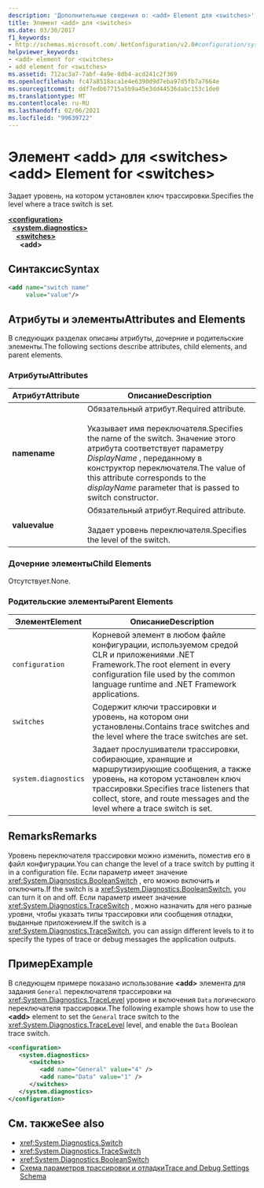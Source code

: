 ```yaml
---
description: 'Дополнительные сведения о: <add> Element для <switches>'
title: Элемент <add> для <switches>
ms.date: 03/30/2017
f1_keywords:
- http://schemas.microsoft.com/.NetConfiguration/v2.0#configuration/system.diagnostics/switches/add
helpviewer_keywords:
- <add> element for <switches>
- add element for <switches>
ms.assetid: 712ac3a7-7abf-4a9e-8db4-acd241c2f369
ms.openlocfilehash: fc47a8518aca1e4e6390d9d7eba97d5fb7a7664e
ms.sourcegitcommit: ddf7edb67715a5b9a45e3dd44536dabc153c1de0
ms.translationtype: MT
ms.contentlocale: ru-RU
ms.lasthandoff: 02/06/2021
ms.locfileid: "99639722"
---
```

# <a name="add-element-for-switches"></a><span data-ttu-id="e6e6d-103">Элемент \<add> для \<switches></span><span class="sxs-lookup"><span data-stu-id="e6e6d-103">\<add> Element for \<switches></span></span>

<span data-ttu-id="e6e6d-104">Задает уровень, на котором установлен ключ трассировки.</span><span class="sxs-lookup"><span data-stu-id="e6e6d-104">Specifies the level where a trace switch is set.</span></span>  

[**\<configuration>**](../configuration-element.md)\
&nbsp;&nbsp;[**\<system.diagnostics>**](system-diagnostics-element.md)\
&nbsp;&nbsp;&nbsp;&nbsp;[**\<switches>**](switches-element.md)\
&nbsp;&nbsp;&nbsp;&nbsp;&nbsp;&nbsp;**\<add>**

## <a name="syntax"></a><span data-ttu-id="e6e6d-105">Синтаксис</span><span class="sxs-lookup"><span data-stu-id="e6e6d-105">Syntax</span></span>  
  
```xml  
<add name="switch name"  
     value="value"/>  
```  
  
## <a name="attributes-and-elements"></a><span data-ttu-id="e6e6d-106">Атрибуты и элементы</span><span class="sxs-lookup"><span data-stu-id="e6e6d-106">Attributes and Elements</span></span>  

 <span data-ttu-id="e6e6d-107">В следующих разделах описаны атрибуты, дочерние и родительские элементы.</span><span class="sxs-lookup"><span data-stu-id="e6e6d-107">The following sections describe attributes, child elements, and parent elements.</span></span>  
  
### <a name="attributes"></a><span data-ttu-id="e6e6d-108">Атрибуты</span><span class="sxs-lookup"><span data-stu-id="e6e6d-108">Attributes</span></span>  
  
|<span data-ttu-id="e6e6d-109">Атрибут</span><span class="sxs-lookup"><span data-stu-id="e6e6d-109">Attribute</span></span>|<span data-ttu-id="e6e6d-110">Описание</span><span class="sxs-lookup"><span data-stu-id="e6e6d-110">Description</span></span>|  
|---------------|-----------------|  
|<span data-ttu-id="e6e6d-111">**name**</span><span class="sxs-lookup"><span data-stu-id="e6e6d-111">**name**</span></span>|<span data-ttu-id="e6e6d-112">Обязательный атрибут.</span><span class="sxs-lookup"><span data-stu-id="e6e6d-112">Required attribute.</span></span><br /><br /> <span data-ttu-id="e6e6d-113">Указывает имя переключателя.</span><span class="sxs-lookup"><span data-stu-id="e6e6d-113">Specifies the name of the switch.</span></span> <span data-ttu-id="e6e6d-114">Значение этого атрибута соответствует параметру *DisplayName* , переданному в конструктор переключателя.</span><span class="sxs-lookup"><span data-stu-id="e6e6d-114">The value of this attribute corresponds to the *displayName* parameter that is passed to switch constructor.</span></span>|  
|<span data-ttu-id="e6e6d-115">**value**</span><span class="sxs-lookup"><span data-stu-id="e6e6d-115">**value**</span></span>|<span data-ttu-id="e6e6d-116">Обязательный атрибут.</span><span class="sxs-lookup"><span data-stu-id="e6e6d-116">Required attribute.</span></span><br /><br /> <span data-ttu-id="e6e6d-117">Задает уровень переключателя.</span><span class="sxs-lookup"><span data-stu-id="e6e6d-117">Specifies the level of the switch.</span></span>|  
  
### <a name="child-elements"></a><span data-ttu-id="e6e6d-118">Дочерние элементы</span><span class="sxs-lookup"><span data-stu-id="e6e6d-118">Child Elements</span></span>  

 <span data-ttu-id="e6e6d-119">Отсутствует.</span><span class="sxs-lookup"><span data-stu-id="e6e6d-119">None.</span></span>  
  
### <a name="parent-elements"></a><span data-ttu-id="e6e6d-120">Родительские элементы</span><span class="sxs-lookup"><span data-stu-id="e6e6d-120">Parent Elements</span></span>  
  
|<span data-ttu-id="e6e6d-121">Элемент</span><span class="sxs-lookup"><span data-stu-id="e6e6d-121">Element</span></span>|<span data-ttu-id="e6e6d-122">Описание</span><span class="sxs-lookup"><span data-stu-id="e6e6d-122">Description</span></span>|  
|-------------|-----------------|  
|`configuration`|<span data-ttu-id="e6e6d-123">Корневой элемент в любом файле конфигурации, используемом средой CLR и приложениями .NET Framework.</span><span class="sxs-lookup"><span data-stu-id="e6e6d-123">The root element in every configuration file used by the common language runtime and .NET Framework applications.</span></span>|  
|`switches`|<span data-ttu-id="e6e6d-124">Содержит ключи трассировки и уровень, на котором они установлены.</span><span class="sxs-lookup"><span data-stu-id="e6e6d-124">Contains trace switches and the level where the trace switches are set.</span></span>|  
|`system.diagnostics`|<span data-ttu-id="e6e6d-125">Задает прослушиватели трассировки, собирающие, хранящие и маршрутизирующие сообщения, а также уровень, на котором установлен ключ трассировки.</span><span class="sxs-lookup"><span data-stu-id="e6e6d-125">Specifies trace listeners that collect, store, and route messages and the level where a trace switch is set.</span></span>|  
  
## <a name="remarks"></a><span data-ttu-id="e6e6d-126">Remarks</span><span class="sxs-lookup"><span data-stu-id="e6e6d-126">Remarks</span></span>  

 <span data-ttu-id="e6e6d-127">Уровень переключателя трассировки можно изменить, поместив его в файл конфигурации.</span><span class="sxs-lookup"><span data-stu-id="e6e6d-127">You can change the level of a trace switch by putting it in a configuration file.</span></span> <span data-ttu-id="e6e6d-128">Если параметр имеет значение <xref:System.Diagnostics.BooleanSwitch> , его можно включить и отключить.</span><span class="sxs-lookup"><span data-stu-id="e6e6d-128">If the switch is a <xref:System.Diagnostics.BooleanSwitch>, you can turn it on and off.</span></span> <span data-ttu-id="e6e6d-129">Если параметр имеет значение <xref:System.Diagnostics.TraceSwitch> , можно назначить для него разные уровни, чтобы указать типы трассировки или сообщения отладки, выданные приложением.</span><span class="sxs-lookup"><span data-stu-id="e6e6d-129">If the switch is a <xref:System.Diagnostics.TraceSwitch>, you can assign different levels to it to specify the types of trace or debug messages the application outputs.</span></span>  
  
## <a name="example"></a><span data-ttu-id="e6e6d-130">Пример</span><span class="sxs-lookup"><span data-stu-id="e6e6d-130">Example</span></span>  

 <span data-ttu-id="e6e6d-131">В следующем примере показано использование **\<add>** элемента для задания `General` переключателя трассировки на <xref:System.Diagnostics.TraceLevel> уровне и включения `Data` логического переключателя трассировки.</span><span class="sxs-lookup"><span data-stu-id="e6e6d-131">The following example shows how to use the **\<add>** element to set the `General` trace switch to the <xref:System.Diagnostics.TraceLevel> level, and enable the `Data` Boolean trace switch.</span></span>  
  
```xml  
<configuration>  
   <system.diagnostics>  
      <switches>  
         <add name="General" value="4" />  
         <add name="Data" value="1" />  
      </switches>  
   </system.diagnostics>  
</configuration>  
```  
  
## <a name="see-also"></a><span data-ttu-id="e6e6d-132">См. также</span><span class="sxs-lookup"><span data-stu-id="e6e6d-132">See also</span></span>

- <xref:System.Diagnostics.Switch>
- <xref:System.Diagnostics.TraceSwitch>
- <xref:System.Diagnostics.BooleanSwitch>
- [<span data-ttu-id="e6e6d-133">Схема параметров трассировки и отладки</span><span class="sxs-lookup"><span data-stu-id="e6e6d-133">Trace and Debug Settings Schema</span></span>](index.md)
